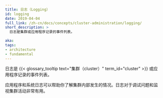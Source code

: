 ```yaml
---
title: 日志（Logging）
id: logging
date: 2019-04-04
full_link: /zh-cn/docs/concepts/cluster-administration/logging/
short_description: >
  日志是集群或应用程序记录的事件列表。

aka: 
tags:
- architecture
- fundamental
---
```

  日志是 {{< glossary_tooltip text="集群（cluster）" term_id="cluster" >}} 或应用程序记录的事件列表。
  



应用程序和系统日志可以帮助你了解集群内部发生的情况。日志对于调试问题和监视集群活动非常有用。